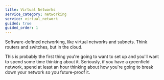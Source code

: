 ```yaml
---
title: Virtual Networks
service_category: networking
service: virtual_network
guided: true
guided_order: 1
---
```

Software-defined networking, like virtual networks and subnets. Think routers and switches, but in the cloud.
<!--more-->

This is probably the first thing you're going to want to set up and you'll want to spend some time thinking about it. Seriously, if you have a greenfield network, spend at least an hour thinking about how you're going to break down your network so you future-proof it.